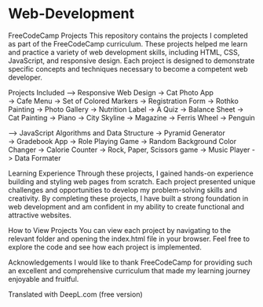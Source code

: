 # Web-Development

FreeCodeCamp Projects
This repository contains the projects I completed as part of the FreeCodeCamp curriculum. These projects helped me learn and practice a variety of web development skills, including HTML, CSS, JavaScript, and responsive design. Each project is designed to demonstrate specific concepts and techniques necessary to become a competent web developer.

Projects Included
--> Responsive Web Design
  -> Cat Photo App  
    -> Cafe Menu 
    -> Set of Colored Markers 
    -> Registration Form 
    -> Rothko Painting 
    -> Photo Gallery 
    -> Nutrition Label 
    -> A Quiz 
    -> Balance Sheet
    -> Cat Painting
    -> Piano 
    -> City Skyline 
    -> Magazine 
    -> Ferris Wheel 
    -> Penguin 

--> JavaScript Algorithms and Data Structure
    -> Pyramid Generator  
    -> Gradebook App
    -> Role Playing Game 
    -> Random Background Color Changer 
    -> Calorie Counter
    -> Rock, Paper, Scissors game
    -> Music Player
    -> Data Formater


Learning Experience
Through these projects, I gained hands-on experience building and styling web pages from scratch. Each project presented unique challenges and opportunities to develop my problem-solving skills and creativity. By completing these projects, I have built a strong foundation in web development and am confident in my ability to create functional and attractive websites.

How to View Projects
You can view each project by navigating to the relevant folder and opening the index.html file in your browser. Feel free to explore the code and see how each project is implemented.

Acknowledgements
I would like to thank FreeCodeCamp for providing such an excellent and comprehensive curriculum that made my learning journey enjoyable and fruitful.

Translated with DeepL.com (free version)
